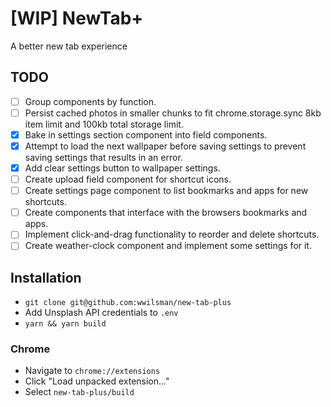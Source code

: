# [WIP] NewTab+

A better new tab experience

## TODO

- [ ] Group components by function.
- [ ] Persist cached photos in smaller chunks to fit chrome.storage.sync 8kb
  item limit and 100kb total storage limit.
- [x] Bake in settings section component into field components.
- [x] Attempt to load the next wallpaper before saving settings to prevent
  saving settings that results in an error.
- [x] Add clear settings button to wallpaper settings.
- [ ] Create upload field component for shortcut icons.
- [ ] Create settings page component to list bookmarks and apps for new shortcuts.
- [ ] Create components that interface with the browsers bookmarks and apps.
- [ ] Implement click-and-drag functionality to reorder and delete shortcuts.
- [ ] Create weather-clock component and implement some settings for it.

## Installation

- `git clone git@github.com:wwilsman/new-tab-plus`
- Add Unsplash API credentials to `.env`
- `yarn && yarn build`

### Chrome

- Navigate to `chrome://extensions`
- Click "Load unpacked extension..."
- Select `new-tab-plus/build`

